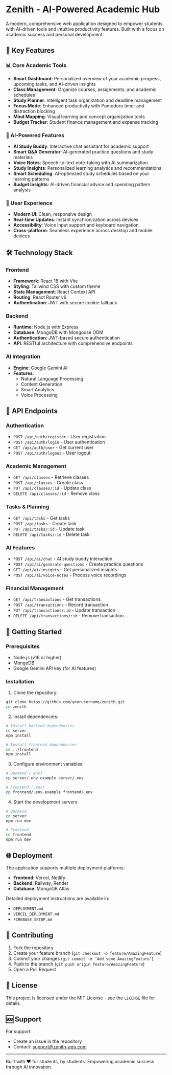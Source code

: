 # Zenith - AI-Powered Academic Hub

A modern, comprehensive web application designed to empower students with AI-driven tools and intuitive productivity features. Built with a focus on academic success and personal development.

## 🌟 Key Features

### 📊 Core Academic Tools
- **Smart Dashboard**: Personalized overview of your academic progress, upcoming tasks, and AI-driven insights
- **Class Management**: Organize courses, assignments, and academic schedules
- **Study Planner**: Intelligent task organization and deadline management
- **Focus Mode**: Enhanced productivity with Pomodoro timer and distraction blocking
- **Mind Mapping**: Visual learning and concept organization tools
- **Budget Tracker**: Student finance management and expense tracking

### 🤖 AI-Powered Features
- **AI Study Buddy**: Interactive chat assistant for academic support
- **Smart Q&A Generator**: AI-generated practice questions and study materials
- **Voice Notes**: Speech-to-text note-taking with AI summarization
- **Study Insights**: Personalized learning analytics and recommendations
- **Smart Scheduling**: AI-optimized study schedules based on your learning patterns
- **Budget Insights**: AI-driven financial advice and spending pattern analysis

### 💫 User Experience
- **Modern UI**: Clean, responsive design 
- **Real-time Updates**: Instant synchronization across devices
- **Accessibility**: Voice input support and keyboard navigation
- **Cross-platform**: Seamless experience across desktop and mobile devices

## 🛠 Technology Stack

### Frontend
- **Framework**: React 18 with Vite
- **Styling**: Tailwind CSS with custom theme
- **State Management**: React Context API
- **Routing**: React Router v6
- **Authentication**: JWT with secure cookie fallback

### Backend
- **Runtime**: Node.js with Express
- **Database**: MongoDB with Mongoose ODM
- **Authentication**: JWT-based secure authentication
- **API**: RESTful architecture with comprehensive endpoints

### AI Integration
- **Engine**: Google Gemini AI
- **Features**: 
  - Natural Language Processing
  - Content Generation
  - Smart Analytics
  - Voice Processing

## 📡 API Endpoints

### Authentication
- `POST /api/auth/register` - User registration
- `POST /api/auth/login` - User authentication
- `GET /api/auth/user` - Get current user
- `POST /api/auth/logout` - User logout

### Academic Management
- `GET /api/classes` - Retrieve classes
- `POST /api/classes` - Create class
- `PUT /api/classes/:id` - Update class
- `DELETE /api/classes/:id` - Remove class

### Tasks & Planning
- `GET /api/tasks` - Get tasks
- `POST /api/tasks` - Create task
- `PUT /api/tasks/:id` - Update task
- `DELETE /api/tasks/:id` - Delete task

### AI Features
- `POST /api/ai/chat` - AI study buddy interaction
- `POST /api/ai/generate-questions` - Create practice questions
- `GET /api/ai/insights` - Get personalized insights
- `POST /api/ai/voice-notes` - Process voice recordings

### Financial Management
- `GET /api/transactions` - Get transactions
- `POST /api/transactions` - Record transaction
- `PUT /api/transactions/:id` - Update transaction
- `DELETE /api/transactions/:id` - Remove transaction

## 🚀 Getting Started

### Prerequisites
- Node.js (v16 or higher)
- MongoDB
- Google Gemini API key (for AI features)

### Installation

1. Clone the repository:
```bash
git clone https://github.com/yourusername/zenith.git
cd zenith
```

2. Install dependencies:
```bash
# Install backend dependencies
cd server
npm install

# Install frontend dependencies
cd ../frontend
npm install
```

3. Configure environment variables:
```bash
# Backend (.env)
cp server/.env.example server/.env

# Frontend (.env)
cp frontend/.env.example frontend/.env
```

4. Start the development servers:
```bash
# Backend
cd server
npm run dev

# Frontend
cd frontend
npm run dev
```

## 🌐 Deployment

The application supports multiple deployment platforms:

- **Frontend**: Vercel, Netlify
- **Backend**: Railway, Render
- **Database**: MongoDB Atlas

Detailed deployment instructions are available in:
- `DEPLOYMENT.md`
- `VERCEL_DEPLOYMENT.md`
- `FIREBASE_SETUP.md`

## 🤝 Contributing

1. Fork the repository
2. Create your feature branch (`git checkout -b feature/AmazingFeature`)
3. Commit your changes (`git commit -m 'Add some AmazingFeature'`)
4. Push to the branch (`git push origin feature/AmazingFeature`)
5. Open a Pull Request

## 📄 License

This project is licensed under the MIT License - see the `LICENSE` file for details.

## 🆘 Support

For support:
- Create an issue in the repository
- Contact: support@zenith-app.com

---

Built with ❤️ for students, by students. Empowering academic success through AI innovation.